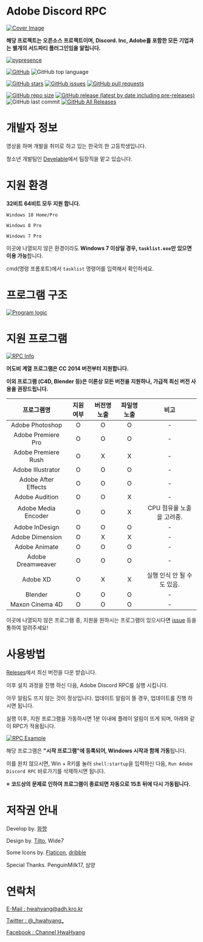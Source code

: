 # Adobe Discord RPC

[![Cover Image](https://github.com/hwahyang1/Adobe-Discord-RPC/blob/master/img_for_github/cover.png)](https://github.com/hwahyang1/Adobe-Discord-RPC/)


**해당 프로젝트는 오픈소스 프로젝트이며, Discord. Inc, Adobe를 포함한 모든 기업과는 별개의 서드파티 플러그인임을 알립니다.**

[![pypresence](https://img.shields.io/badge/using-pypresence-00bb88.svg?style=for-the-badge&logo=discord&logoWidth=20)](https://github.com/qwertyquerty/pypresence)

 [![GitHub](https://img.shields.io/github/license/hwahyang1/Adobe-Discord-RPC?style=for-the-badge)](https://github.com/hwahyang1/Adobe-Discord-RPC/blob/master/LICENSE) ![GitHub top language](https://img.shields.io/github/languages/top/hwahyang1/Adobe-Discord-RPC?style=for-the-badge)
 
 [![GitHub stars](https://img.shields.io/github/stars/hwahyang1/Adobe-Discord-RPC.svg?style=for-the-badge&label=Stars)](https://github.com/hwahyang1/Adobe-Discord-RPC) 
 [![GitHub issues](https://img.shields.io/github/issues/hwahyang1/Adobe-Discord-RPC?style=for-the-badge)](https://github.com/hwahyang1/Adobe-Discord-RPC/issues) [![GitHub pull requests](https://img.shields.io/github/issues-pr/hwahyang1/Adobe-Discord-RPC?style=for-the-badge)](https://github.com/hwahyang1/Adobe-Discord-RPC/pulls)

[![GitHub repo size](https://img.shields.io/github/repo-size/hwahyang1/Adobe-Discord-RPC?style=for-the-badge)](https://github.com/hwahyang1/Adobe-Discord-RPC) [![GitHub release (latest by date including pre-releases)](https://img.shields.io/github/v/release/hwahyang1/Adobe-Discord-RPC?include_prereleases&style=for-the-badge)](https://github.com/hwahyang1/Adobe-Discord-RPC/releases) ![GitHub last commit](https://img.shields.io/github/last-commit/hwahyang1/Adobe-Discord-RPC.svg?style=for-the-badge) [![GitHub All Releases](https://img.shields.io/github/downloads/hwahyang1/Adobe-Discord-RPC/total?style=for-the-badge)](https://github.com/hwahyang1/Adobe-Discord-RPC/releases)

# 개발자 정보
영상을 하며 개발을 취미로 하고 있는 한국의 한 고등학생입니다.

청소년 개발팀인 [Develable](https://github.com/develable)에서 팀장직을 맡고 있습니다.

# 지원 환경

**32비트 64비트 모두 지원 합니다.**

```
Windows 10 Home/Pro

Windows 8 Pro

Windows 7 Pro
```

이곳에 나열되지 않은 환경이라도 **Windows 7 이상일 경우, `tasklist.exe`만 있으면 이용 가능**합니다.

cmd(명령 프롬포트)에서 `tasklist` 명령어를 입력해서 확인하세요.

# 프로그램 구조

[![Program logic](https://github.com/hwahyang1/Adobe-Discord-RPC/blob/master/img_for_github/program_logic.png)](https://github.com/hwahyang1/Adobe-Discord-RPC/)

# 지원 프로그램

[![RPC Info](https://github.com/hwahyang1/Adobe-Discord-RPC/blob/master/img_for_github/rpc_inf.png)](https://github.com/hwahyang1/Adobe-Discord-RPC/)

**어도비 계열 프로그램은 CC 2014 버전부터 지원합니다.**

**이외 프로그램 (C4D, Blender 등)은 이론상 모든 버전을 지원하나, 가급적 최신 버전 사용을 권장드립니다.**

| 프로그램명 | 지원 여부 | 버전명 노출 | 파일명 노출 | 비고 |
| :---: | :---: | :---: | :---: | :---: |
| Adobe Photoshop | O | O | O | - |
| Adobe Premiere Pro | O | O | O | - |
| Adobe Premiere Rush | O | X | X | - |
| Adobe Illustrator | O | O | O | - |
| Adobe After Effects | O | O | O | - |
| Adobe Audition | O | O | X | - |
| Adobe Media Encoder | O | O | X | CPU 점유율 노출을 고려중. |
| Adobe InDesign | O | O | O | - |
| Adobe Dimension | O | X | X | - |
| Adobe Animate | O | O | O | - |
| Adobe Dreamweaver | O | O | O | - |
| Adobe XD | O | X | X | 실행 인식 안 될 수도 있음. |
| Blender | O | O | O | - |
| Maxon Cinema 4D | O | O | O | - |

이곳에 나열되지 않은 프로그램 중, 지원을 원하시는 프로그램이 있으시다면 [issue](https://github.com/hwahyang1/Adobe-Discord-RPC/issues) 등을 통하여 알려주세요!

# 사용방법
[Releses](https://github.com/hwahyang1/Adobe-Discord-RPC/releases)에서 최신 버전을 다운 받습니다.

이후 설치 과정을 진행 하신 다음, Adobe Discord RPC를 실행 시킵니다.

아무 알림도 뜨지 않는 것이 정상입니다. 업데이트 알림이 뜰 경우, 업데이트를 진행 하시면 됩니다.

실행 이후, 지원 프로그램을 가동하시면 1분 이내에 플레이 알림이 뜨게 되며, 아래와 같이 RPC가 적용됩니다.

[![RPC Example](https://github.com/hwahyang1/Adobe-Discord-RPC/blob/master/img_for_github/RPC%20example.png)](https://github.com/hwahyang1/Adobe-Discord-RPC/)

해당 프로그램은 **"시작 프로그램"에 등록되어, Windows 시작과 함께 가동**됩니다.

이를 원치 않으시면, Win + R키를 눌러 `shell:startup`을 입력하신 다음, `Run Adobe Discord RPC` 바로가기를 삭제하시면 됩니다.

※ **코드상의 문제로 인하여 프로그램이 종료되면 자동으로 15초 뒤에 다시 가동됩니다.**

# 저작권 안내

Develop by. [화향](https://hwahyang.space)

Design by. [Tilto](https://tilto.kro.kr), Wide7

Some Icons by. [Flaticon](https://flaticon.com), [dribble](https://dribbble.com)

Special Thanks. PenguinMilk17, 삼양

# 연락처
[E-Mail : hwahyang@adh.kro.kr](mailto:hwahyang@adh.kro.kr)

[Twitter : @\_hwahyang\_](https://twitter.com/_hwahyang_)

[Facebook : Channel HwaHyang](https://www.facebook.com/hwahyang1)
